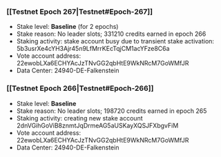 ### [[Testnet Epoch 267|Testnet#Epoch-267]]
* Stake level: **Baseline** (for 2 epochs)
* Stake reason: No leader slots; 331210 credits earned in epoch 266
* Staking activity: stake account busy due to transient stake activation: 5b3usrXe4cYH3Ajr45n9LfMrrKEcTqjCM1acYFze8C6a
* Vote account address: 22ewobLXa6ECHYAcJzTNvGG2qbHtE9WkNRcM7GoWMfJR
* Data Center: 24940-DE-Falkenstein
### [[Testnet Epoch 266|Testnet#Epoch-266]]
* Stake level: **Baseline**
* Stake reason: No leader slots; 198720 credits earned in epoch 265
* Staking activity: creating new stake account 2dnVGihGoViB8znmtJqDrmeAG5aUSKayXQSJFXbgvFiM
* Vote account address: 22ewobLXa6ECHYAcJzTNvGG2qbHtE9WkNRcM7GoWMfJR
* Data Center: 24940-DE-Falkenstein